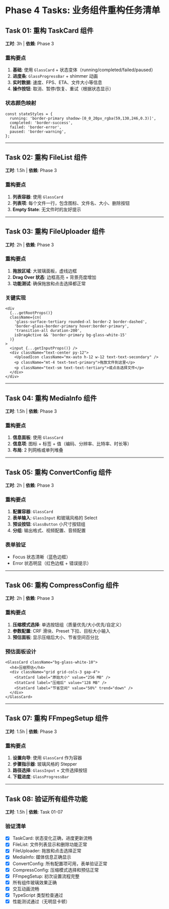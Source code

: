 # Phase 4 Tasks: 业务组件重构任务清单

## Task 01: 重构 TaskCard 组件

**工时**: 3h | **依赖**: Phase 3

### 重构要点
1. **基础**: 使用 `GlassCard` + 状态变体（running/completed/failed/paused）
2. **进度条**: `GlassProgressBar` + shimmer 动画
3. **实时数据**: 速度、FPS、ETA、文件大小等信息
4. **操作按钮**: 取消、暂停/恢复、重试（根据状态显示）

### 状态颜色映射
```tsx
const stateStyles = {
  running: 'border-primary shadow-[0_0_20px_rgba(59,130,246,0.3)]',
  completed: 'border-success',
  failed: 'border-error',
  paused: 'border-warning',
};
```

---

## Task 02: 重构 FileList 组件

**工时**: 1.5h | **依赖**: Phase 3

### 重构要点
1. **列表容器**: 使用 `GlassCard`
2. **列表项**: 每个文件一行，包含图标、文件名、大小、删除按钮
3. **Empty State**: 无文件时的友好提示

---

## Task 03: 重构 FileUploader 组件

**工时**: 2h | **依赖**: Phase 3

### 重构要点
1. **拖放区域**: 大玻璃面板，虚线边框
2. **Drag Over 状态**: 边框高亮 + 背景亮度增加
3. **功能测试**: 确保拖放和点击选择都正常

### 关键实现
```tsx
<div
  {...getRootProps()}
  className={cn(
    'glass-surface-tertiary rounded-xl border-2 border-dashed',
    'border-glass-border-primary hover:border-primary',
    'transition-all duration-200',
    isDragActive && 'border-primary bg-glass-white-15'
  )}
>
  <input {...getInputProps()} />
  <div className="text-center py-12">
    <UploadIcon className="mx-auto h-12 w-12 text-text-secondary" />
    <p className="mt-4 text-text-primary">拖放文件到这里</p>
    <p className="text-sm text-text-tertiary">或点击选择文件</p>
  </div>
</div>
```

---

## Task 04: 重构 MediaInfo 组件

**工时**: 1.5h | **依赖**: Phase 3

### 重构要点
1. **信息面板**: 使用 `GlassCard`
2. **信息项**: 图标 + 标签 + 值（编码、分辨率、比特率、时长等）
3. **布局**: 2 列网格或单列堆叠

---

## Task 05: 重构 ConvertConfig 组件

**工时**: 2h | **依赖**: Phase 3

### 重构要点
1. **配置容器**: `GlassCard`
2. **表单输入**: `GlassInput` 和玻璃风格的 Select
3. **预设按钮**: `GlassButton` 小尺寸按钮组
4. **分组**: 输出格式、视频配置、音频配置

### 表单验证
- Focus 状态清晰（蓝色边框）
- Error 状态明显（红色边框 + 错误提示）

---

## Task 06: 重构 CompressConfig 组件

**工时**: 2h | **依赖**: Phase 3

### 重构要点
1. **压缩模式选择**: 单选按钮组（质量优先/大小优先/自定义）
2. **参数配置**: CRF 滑块、Preset 下拉、目标大小输入
3. **预估面板**: 显示压缩后大小、节省空间百分比

### 预估面板设计
```tsx
<GlassCard className="bg-glass-white-10">
  <h4>压缩预估</h4>
  <div className="grid grid-cols-3 gap-4">
    <StatCard label="原始大小" value="256 MB" />
    <StatCard label="压缩后" value="128 MB" />
    <StatCard label="节省空间" value="50%" trend="down" />
  </div>
</GlassCard>
```

---

## Task 07: 重构 FFmpegSetup 组件

**工时**: 1.5h | **依赖**: Phase 3

### 重构要点
1. **设置向导**: 使用 `GlassCard` 作为容器
2. **步骤指示器**: 玻璃风格的 Stepper
3. **路径选择**: `GlassInput` + 文件选择按钮
4. **下载进度**: `GlassProgressBar`

---

## Task 08: 验证所有组件功能

**工时**: 1.5h | **依赖**: Task 01-07

### 验证清单
- [x] TaskCard: 状态变化正确，进度更新流畅
- [x] FileList: 文件列表显示和删除功能正常
- [x] FileUploader: 拖放和点击选择正常
- [x] MediaInfo: 媒体信息正确显示
- [x] ConvertConfig: 所有配置项可用，表单验证正常
- [x] CompressConfig: 压缩模式选择和预估正常
- [x] FFmpegSetup: 初次设置流程完整
- [x] 所有组件玻璃效果正确
- [x] 交互动画流畅
- [x] TypeScript 类型检查通过
- [x] 性能测试通过（无明显卡顿）
